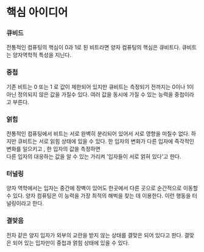 # 핵심 아이디어 

### 큐비드 

전통적인 컴퓨팅의 핵심이 0과 1로 된 비트라면 양자 컴퓨팅의 핵심은 큐비트다. 
큐비트는 양자역학적 특성을 지닌다. 

### 중첩

기존 비트는 0 또는 1 로 값이 제한되어 있지만 큐비트는 측정되기 전까지는 0이나 1이 아닌 정의되지 않은 값을 가질수 있다. 여러 값을 동시에 가질 수 있는 능력을 중첩이라고 부른다. 

### 얽힘 

전통적인 컴퓨팅에서 비트는 서로 완벽히 분리되어 있어서 서로 영향을 미칠수 없다. 하지만 큐비트는 서로 읽힘 상태에 있을 수 있다. 한 입자의 변화가 다른 입자에 즉각적인 변화를 일으키고 , 한 입자의 값을 측정하면  
다른 입자의 대응하는 값을 알 수 있는 가리켜 '입자들이 서로 얽혀 있다'고 한다. 

### 터널링

양자 역학에서는 입자는 중간에 장벽이 있어도 한곳에서 다른 곳으로 순간적으로 이동할 수 있다. 양자 컴퓨팅은 이 능력을 가장 최적의 해벅을 찾는 데 이용한다. 이런 행동을 터널링이라고 한다. 

### 결맞음 

전자 같은 양지 입자가 외부의 교란을 받지 않는 상태를 결맞은 되어 있다고 한다. 결맞은 되어 있는 입자만이 중첩과 얽힘 상태에 있을 수 있다. 